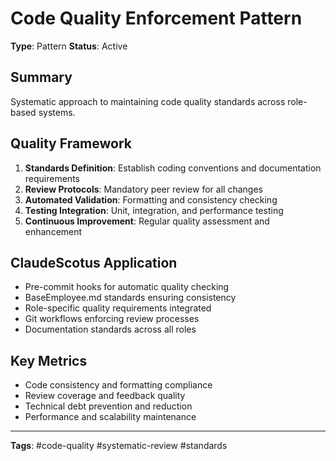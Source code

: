 # Code Quality Enforcement Pattern

**Type**: Pattern
**Status**: Active

## Summary
Systematic approach to maintaining code quality standards across role-based systems.

## Quality Framework
1. **Standards Definition**: Establish coding conventions and documentation requirements
2. **Review Protocols**: Mandatory peer review for all changes
3. **Automated Validation**: Formatting and consistency checking
4. **Testing Integration**: Unit, integration, and performance testing
5. **Continuous Improvement**: Regular quality assessment and enhancement

## ClaudeScotus Application
- Pre-commit hooks for automatic quality checking
- BaseEmployee.md standards ensuring consistency
- Role-specific quality requirements integrated
- Git workflows enforcing review processes
- Documentation standards across all roles

## Key Metrics
- Code consistency and formatting compliance
- Review coverage and feedback quality
- Technical debt prevention and reduction
- Performance and scalability maintenance

---
**Tags**: #code-quality #systematic-review #standards